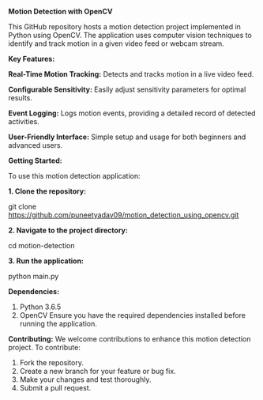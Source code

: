 ****Motion Detection with OpenCV****

This GitHub repository hosts a motion detection project implemented in Python using OpenCV. The application uses computer vision techniques to identify and track motion in a given video feed or webcam stream.

****Key Features:****

**Real-Time Motion Tracking:** Detects and tracks motion in a live video feed.

**Configurable Sensitivity:** Easily adjust sensitivity parameters for optimal results.

**Event Logging:** Logs motion events, providing a detailed record of detected activities.

**User-Friendly Interface:** Simple setup and usage for both beginners and advanced users.



****Getting Started:****

To use this motion detection application:

**1. Clone the repository:**

git clone https://github.com/puneetyadav09/motion_detection_using_opencv.git

**2. Navigate to the project directory:**

cd motion-detection

**3. Run the application:**

python main.py


****Dependencies:****
1. Python 3.6.5
2. OpenCV
Ensure you have the required dependencies installed before running the application.


****Contributing:****
We welcome contributions to enhance this motion detection project. To contribute:

1. Fork the repository.
2. Create a new branch for your feature or bug fix.
3. Make your changes and test thoroughly.
4. Submit a pull request.
